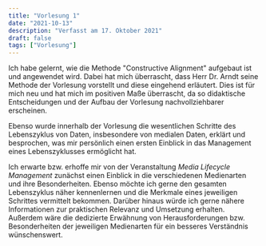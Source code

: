 ```yaml
---
title: "Vorlesung 1"
date: "2021-10-13"
description: "Verfasst am 17. Oktober 2021"
draft: false
tags: ["Vorlesung"]
---
```


Ich habe gelernt, wie die Methode "Constructive Alignment" aufgebaut ist und angewendet wird. Dabei hat mich überrascht, dass Herr Dr. Arndt seine Methode der Vorlesung vorstellt und diese eingehend erläutert. Dies ist für mich neu und hat mich im positiven Maße überrascht, da so didaktische Entscheidungen und der Aufbau der Vorlesung nachvollziehbarer erscheinen.

Ebenso wurde innerhalb der Vorlesung die wesentlichen Schritte des Lebenszyklus von Daten, insbesondere von medialen Daten, erklärt und besprochen, was mir persönlich einen ersten Einblick in das Management eines Lebenszyklusses ermöglicht hat.

Ich erwarte bzw. erhoffe mir von der Veranstaltung _Media Lifecycle Management_ zunächst einen Einblick in die verschiedenen Medienarten und ihre Besonderheiten. Ebenso möchte ich gerne den gesamten Lebenszyklus näher kennenlernen und die Merkmale eines jeweiligen Schrittes vermittelt bekommen. Darüber hinaus würde ich gerne nähere Informationen zur praktischen Relevanz und Umsetzung erhalten. Außerdem wäre die dedizierte Erwähnung von Herausforderungen bzw. Besonderheiten der jeweiligen Medienarten für ein besseres Verständnis wünschenswert.
